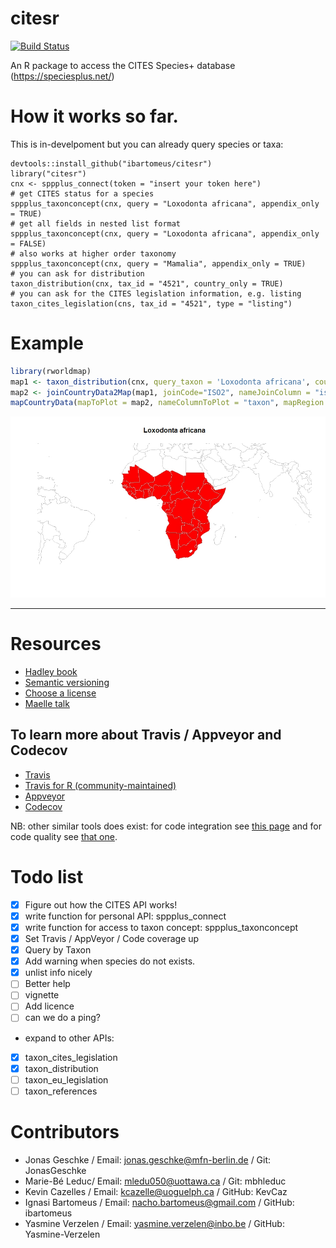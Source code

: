 # citesr
[![Build Status](https://travis-ci.org/ibartomeus/citesr.svg?branch=master)](https://travis-ci.org/ibartomeus/citesr)

An R package to access the CITES Species+ database (https://speciesplus.net/)

# How it works so far.

This is in-develpoment but you can already query species or taxa:

```
devtools::install_github("ibartomeus/citesr")
library("citesr")
cnx <- sppplus_connect(token = "insert your token here")
# get CITES status for a species
sppplus_taxonconcept(cnx, query = "Loxodonta africana", appendix_only = TRUE)
# get all fields in nested list format
sppplus_taxonconcept(cnx, query = "Loxodonta africana", appendix_only = FALSE) 
# also works at higher order taxonomy
sppplus_taxonconcept(cnx, query = "Mamalia", appendix_only = TRUE)
# you can ask for distribution
taxon_distribution(cnx, tax_id = "4521", country_only = TRUE)
# you can ask for the CITES legislation information, e.g. listing
taxon_cites_legislation(cns, tax_id = "4521", type = "listing")
```


# Example

```R
library(rworldmap)
map1 <- taxon_distribution(cnx, query_taxon = 'Loxodonta africana', country_only = TRUE)
map2 <- joinCountryData2Map(map1, joinCode="ISO2", nameJoinColumn = "iso2", nameCountryColumn = "distribution")
mapCountryData(mapToPlot = map2, nameColumnToPlot = "taxon", mapRegion = "africa", mapTitle = "Loxodonta africana", addLegend = FALSE)
```

![](inst/Elephant.jpeg)

-------------------------------------------------------


# Resources

- [Hadley book](http://r-pkgs.had.co.nz/)
- [Semantic versioning](https://semver.org/)
- [Choose a license](https://choosealicense.com/)
- [Maelle talk](http://www.masalmon.eu/2017/12/11/goodrpackages/)


## To learn more about Travis / Appveyor and Codecov

- [Travis](https://docs.travis-ci.com/user/getting-started/)
- [Travis for R (community-maintained)](https://docs.travis-ci.com/user/languages/r/)
- [Appveyor](https://www.appveyor.com/docs/)
- [Codecov](https://codecov.io/)

NB: other similar tools does exist: for code integration see [this page](https://github.com/marketplace/category/continuous-integration)
and for code quality see [that one](https://github.com/marketplace/category/code-quality).

# Todo list

- [x] Figure out how the CITES API works!
- [x] write function for personal API: sppplus_connect
- [x] write function for access to taxon concept: sppplus_taxonconcept
- [x] Set Travis / AppVeyor / Code coverage up
- [x] Query by Taxon
- [x] Add warning when species do not exists.
- [x] unlist info nicely
- [ ] Better help
- [ ] vignette
- [ ] Add licence
- [ ] can we do a ping?
- expand to other APIs:
- [x] taxon_cites_legislation
- [x] taxon_distribution
- [ ] taxon_eu_legislation
- [ ] taxon_references

# Contributors

- Jonas Geschke / Email: jonas.geschke@mfn-berlin.de / Git: JonasGeschke
- Marie-Bé Leduc/ Email: mledu050@uottawa.ca / Git: mbhleduc
- Kevin Cazelles / Email: kcazelle@uoguelph.ca / GitHub: KevCaz
- Ignasi Bartomeus / Email: nacho.bartomeus@gmail.com / GitHub: ibartomeus
- Yasmine Verzelen / Email: yasmine.verzelen@inbo.be / GitHub: Yasmine-Verzelen
